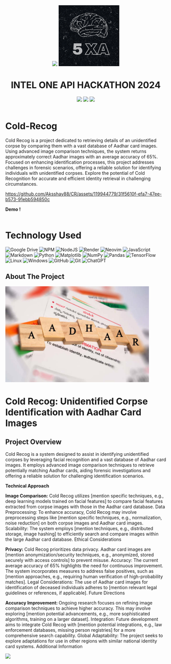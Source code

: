 <div align=center>
<img src="https://www.intel.com/content/dam/develop/public/us/en/images/logos/logo-oneapi-rwd.png" width=300>
<img src="images/Logomain.png" alt="png" width="190">
<h1>INTEL ONE API HACKATHON 2024</h1> 
<img src="https://img.shields.io/badge/intel-%23121011?style=for-the-badge&color=blue">
<img src="https://img.shields.io/badge/daksh-%23121011?style=for-the-badge&logoColor=%23ffffff&color=%23000000">
<img src="https://img.shields.io/badge/github-%23121011.svg?style=for-the-badge&logo=github&color=black">
</div>
<br>


  <h1 align="left"><b>Cold-Recog</b></h1>

  Cold Recog is a project dedicated to retrieving details of an unidentified corpse by comparing them with a vast database of Aadhar card images. Using advanced image comparison techniques, the system returns approximately correct Aadhar images with an average accuracy of 65%. Focused on enhancing identification processes, this project addresses challenges in forensic scenarios, offering a reliable solution for identifying individuals with unidentified corpses. Explore the potential of Cold Recognition for accurate and efficient identity retrieval in challenging circumstances.

 

https://github.com/Aksshay88/CR/assets/119944779/31f5610f-efa7-47ee-b573-91ebb594850c
 <p align="left">
    <b >Demo !</b>
    <br />
    <br />

  
  </p>
</div>


# Technology Used

![Google Drive](https://img.shields.io/badge/Google%20Drive-4285F4?style=for-the-badge&logo=googledrive&logoColor=white)
![NPM](https://img.shields.io/badge/NPM-%23CB3837.svg?style=for-the-badge&logo=npm&logoColor=white)
![NodeJS](https://img.shields.io/badge/node.js-6DA55F?style=for-the-badge&logo=node.js&logoColor=white)
![Render](https://img.shields.io/badge/Render-%46E3B7.svg?style=for-the-badge&logo=render&logoColor=white)
![Neovim](https://img.shields.io/badge/NeoVim-%2357A143.svg?&style=for-the-badge&logo=neovim&logoColor=white)
![JavaScript](https://img.shields.io/badge/javascript-%23323330.svg?style=for-the-badge&logo=javascript&logoColor=%23F7DF1E)
![Markdown](https://img.shields.io/badge/markdown-%23000000.svg?style=for-the-badge&logo=markdown&logoColor=white)
![Python](https://img.shields.io/badge/python-3670A0?style=for-the-badge&logo=python&logoColor=ffdd54)
![Matplotlib](https://img.shields.io/badge/Matplotlib-%23ffffff.svg?style=for-the-badge&logo=Matplotlib&logoColor=black)
![NumPy](https://img.shields.io/badge/numpy-%23013243.svg?style=for-the-badge&logo=numpy&logoColor=white)
![Pandas](https://img.shields.io/badge/pandas-%23150458.svg?style=for-the-badge&logo=pandas&logoColor=white)
![TensorFlow](https://img.shields.io/badge/TensorFlow-%23FF6F00.svg?style=for-the-badge&logo=TensorFlow&logoColor=white)
![Linux](https://img.shields.io/badge/Linux-FCC624?style=for-the-badge&logo=linux&logoColor=black)
![Windows](https://img.shields.io/badge/Windows-0078D6?style=for-the-badge&logo=windows&logoColor=white)
![GitHub](https://img.shields.io/badge/github-%23121011.svg?style=for-the-badge&logo=github&logoColor=white)
![Git](https://img.shields.io/badge/git-%23F05033.svg?style=for-the-badge&logo=git&logoColor=white)
![ChatGPT](https://img.shields.io/badge/chatGPT-74aa9c?style=for-the-badge&logo=openai&logoColor=white)




## About The Project

<div align="left">
  <img src="images/aadhar.png" type="gif" alt="png" width="450">
</div>

# Cold Recog: Unidentified Corpse Identification with Aadhar Card Images

## Project Overview

Cold Recog is a system designed to assist in identifying unidentified corpses by leveraging facial recognition and a vast database of Aadhar card images. It employs advanced image comparison techniques to retrieve potentially matching Aadhar cards, aiding forensic investigations and offering a reliable solution for challenging identification scenarios.

<b>Technical Approach</b>

<b>Image Comparison:</b> Cold Recog utilizes [mention specific techniques, e.g., deep learning models trained on facial features] to compare facial features extracted from corpse images with those in the Aadhar card database.
Data Preprocessing: To enhance accuracy, Cold Recog may involve preprocessing steps like [mention specific techniques, e.g., normalization, noise reduction] on both corpse images and Aadhar card images.
Scalability: The system employs [mention techniques, e.g., distributed storage, image hashing] to efficiently search and compare images within the large Aadhar card database.
Ethical Considerations

<b>Privacy: </b>Cold Recog prioritizes data privacy. Aadhar card images are [mention anonymization/security techniques, e.g., anonymized, stored securely with access controls] to prevent misuse.
Accuracy: The current average accuracy of 65% highlights the need for continuous improvement. The system incorporates measures to address false positives, such as [mention approaches, e.g., requiring human verification of high-probability matches].
Legal Considerations: The use of Aadhar card images for identification of deceased individuals adheres to [mention relevant legal guidelines or references, if applicable].
Future Directions

<b>Accuracy Improvement: </b>Ongoing research focuses on refining image comparison techniques to achieve higher accuracy. This may involve exploring [mention potential advancements, e.g., more sophisticated algorithms, training on a larger dataset].
Integration: Future development aims to integrate Cold Recog with [mention potential integrations, e.g., law enforcement databases, missing person registries] for a more comprehensive search capability.
Global Adaptability: The project seeks to explore adaptations for use in other regions with similar national identity card systems.
Additional Information



<a href="/docs/readme.md"><img src="https://github.com/Aksshay88/CR/assets/119944779/104a3a38-0fab-46e5-89d7-03cb6aeca305"></a>

